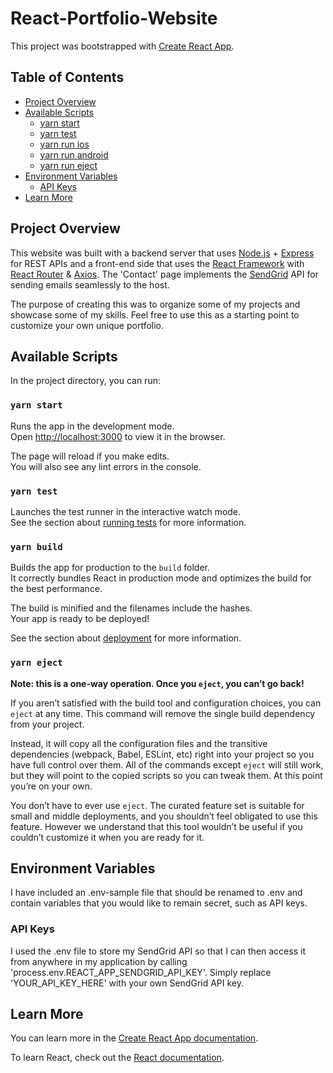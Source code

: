 # React-Portfolio-Website
This project was bootstrapped with [Create React App](https://github.com/facebook/create-react-app).

## Table of Contents

* [Project Overview](#project-overview)
* [Available Scripts](#available-scripts)
  * [yarn start](#yarn-start)
  * [yarn test](#yarn-test)
  * [yarn run ios](#yarn-run-ios)
  * [yarn run android](#yarn-run-android)
  * [yarn run eject](#yarn-run-eject)
* [Environment Variables](#environment-variables)
  * [API Keys](#api-keys)
* [Learn More](#learn-more)
  
  
## Project Overview

This website was built with a backend server that uses [Node.js](https://nodejs.org/en/about/) + [Express](https://expressjs.com/) for REST APIs and a front-end side that uses the [React Framework](https://reactjs.org/) with [React Router](https://reacttraining.com/react-router/) & [Axios](https://www.npmjs.com/package/axios). The 'Contact' page implements the [SendGrid](https://sendgrid.com/docs/) API for sending emails seamlessly to the host.

The purpose of creating this was to organize some of my projects and showcase some of my skills. Feel free to use this as a starting point to customize your own unique portfolio.
   
## Available Scripts

In the project directory, you can run:

### `yarn start`

Runs the app in the development mode.<br />
Open [http://localhost:3000](http://localhost:3000) to view it in the browser.

The page will reload if you make edits.<br />
You will also see any lint errors in the console.

### `yarn test`

Launches the test runner in the interactive watch mode.<br />
See the section about [running tests](https://facebook.github.io/create-react-app/docs/running-tests) for more information.

### `yarn build`

Builds the app for production to the `build` folder.<br />
It correctly bundles React in production mode and optimizes the build for the best performance.

The build is minified and the filenames include the hashes.<br />
Your app is ready to be deployed!

See the section about [deployment](https://facebook.github.io/create-react-app/docs/deployment) for more information.

### `yarn eject`

**Note: this is a one-way operation. Once you `eject`, you can’t go back!**

If you aren’t satisfied with the build tool and configuration choices, you can `eject` at any time. This command will remove the single build dependency from your project.

Instead, it will copy all the configuration files and the transitive dependencies (webpack, Babel, ESLint, etc) right into your project so you have full control over them. All of the commands except `eject` will still work, but they will point to the copied scripts so you can tweak them. At this point you’re on your own.

You don’t have to ever use `eject`. The curated feature set is suitable for small and middle deployments, and you shouldn’t feel obligated to use this feature. However we understand that this tool wouldn’t be useful if you couldn’t customize it when you are ready for it.


## Environment Variables

I have included an .env-sample file that should be renamed to .env and contain variables that you would like to remain secret, such as API keys. 

### API Keys

I used the .env file to store my SendGrid API so that I can then access it from anywhere in my application by calling 'process.env.REACT_APP_SENDGRID_API_KEY'. Simply replace 'YOUR_API_KEY_HERE' with your own SendGrid API key.



## Learn More

You can learn more in the [Create React App documentation](https://facebook.github.io/create-react-app/docs/getting-started).

To learn React, check out the [React documentation](https://reactjs.org/).
